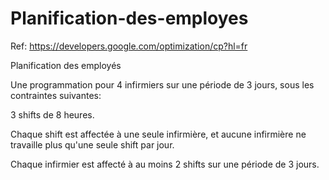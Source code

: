 # Planification-des-employes

Ref: https://developers.google.com/optimization/cp?hl=fr

Planification des employés

Une programmation pour 4 infirmiers sur une période de 3 jours, sous les contraintes suivantes:

3 shifts de 8 heures.

Chaque shift est affectée à une seule infirmière, et aucune infirmière ne travaille plus qu'une seule shift par jour.

Chaque infirmier est affecté à au moins 2 shifts sur une période de 3 jours.
